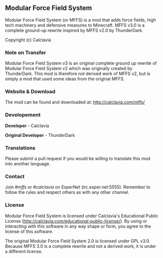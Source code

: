 ## Modular Force Field System
Modular Force Field System (or MFFS) is a mod that adds force fields, high tech machinery and defensive measures to Minecraft.
MFFS v3.0 is a complete ground-up rewrite inspired by MFFS v2.0 by ThunderDark. 

Copyright (c) Calclavia

### Note on Transfer
Modular Force Field System v3 is an original complete ground up rewrite of Modular Force Field System v2 which was originally created by ThunderDark.
This mod is therefore _not_ derived work of MFFS v2, but is simply a mod that used some ideas from the original MFFS.

### Website & Download
The mod can be found and downloaded at: http://calclavia.com/mffs/

### Developement
**Developer** - Calclavia

**Original Developer** - ThunderDark

### Translations
Please submit a pull request if you would be willing to translate this mod into another language.

### Contact
Join *#mffs* or *#calclavia* on EsperNet (irc.esper.net:5555). Remember to follow the rules and respect others as with any other channel.

### License
Modular Force Field System is licensed under Calclavia's Educational Public License (http://calclavia.com/educational-public-license/).
By using or interacting with this software in any way shape or form, you agree to the license of this software.

The original Modular Force Field System 2.0 is licensed under GPL v3.0. Because MFFS 3.0 is a complete rewrite and not a derived work, it is under a different license.
